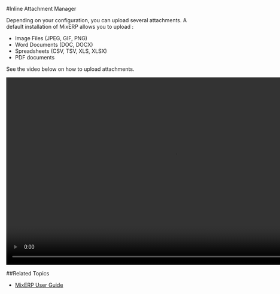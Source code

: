 #Inline Attachment Manager

Depending on your configuration, you can upload several attachments.
A default installation of MixERP allows you to upload :

* Image Files (JPEG, GIF, PNG)
* Word Documents (DOC, DOCX)
* Spreadsheets (CSV, TSV, XLS, XLSX)
* PDF documents

See the video below on how to upload attachments.

<video controls="controls" style="height:500px;width:900px;" >
    <source src="videos/inline-attachment-manager.webm" type="video/webm" />
</video>

##Related Topics
* [MixERP User Guide](../index.md)